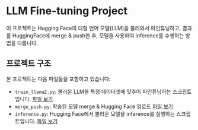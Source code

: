 # LLM Fine-tuning Project

이 프로젝트는 Hugging Face의 대형 언어 모델(LLM)을 불러와서 파인튜닝하고, 결과를 HuggingFace에 merge & push한 후, 모델을 사용하여 inference를 수행하는 방법을 다룹니다.

## 프로젝트 구조

본 프로젝트는 다음 파일들을 포함하고 있습니다:

- `train_llama2.py`: 불러온 LLM을 특정 데이터셋에 맞추어 파인튜닝하는 스크립트입니다. [파일 보기](./train_llama2.py)
- `merge_push.py`: 학습된 모델 merge & Hugging Face 업로드 [파일 보기](./merge_push.py)
- `inference.py`: Hugging Face에서 불러온 모델을 inference를 실행하는 스크립트입니다. [파일 보기](./inference.py)

